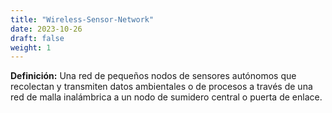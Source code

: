 ```yaml
---
title: "Wireless-Sensor-Network"
date: 2023-10-26
draft: false
weight: 1
---
```


**Definición:** Una red de pequeños nodos de sensores autónomos que recolectan y transmiten datos ambientales o de procesos a través de una red de malla inalámbrica a un nodo de sumidero central o puerta de enlace.
